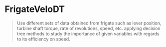 # FrigateVeloDT


> Use different sets of data obtained from frigate such as lever position, turbine shaft torque, rate of revolutions, speed, etc. applying decision tree methods to study the importance of given variables with regards to its efficiency on speed.
